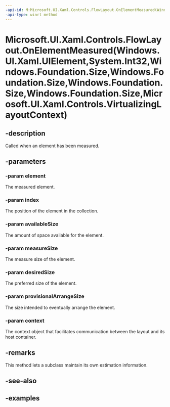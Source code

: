 ```yaml
---
-api-id: M:Microsoft.UI.Xaml.Controls.FlowLayout.OnElementMeasured(Windows.UI.Xaml.UIElement,System.Int32,Windows.Foundation.Size,Windows.Foundation.Size,Windows.Foundation.Size,Windows.Foundation.Size,Microsoft.UI.Xaml.Controls.VirtualizingLayoutContext)
-api-type: winrt method
---
```


# Microsoft.UI.Xaml.Controls.FlowLayout.OnElementMeasured(Windows.UI.Xaml.UIElement,System.Int32,Windows.Foundation.Size,Windows.Foundation.Size,Windows.Foundation.Size,Windows.Foundation.Size,Microsoft.UI.Xaml.Controls.VirtualizingLayoutContext)

<!--
protected virtual void OnElementMeasured (Windows.UI.Xaml.UIElement element, int index, Windows.Foundation.Size availableSize, Windows.Foundation.Size measureSize, Windows.Foundation.Size desiredSize, Windows.Foundation.Size provisionalArrangeSize, Microsoft.UI.Xaml.Controls.VirtualizingLayoutContext context);
-->

## -description

Called when an element has been measured.

## -parameters

### -param element

The measured element.

### -param index

The position of the element in the collection.

### -param availableSize

The amount of space available for the element.

### -param measureSize

The measure size of the element.

### -param desiredSize

The preferred size of the element.

### -param provisionalArrangeSize

The size intended to eventually arrange the element.

### -param context

The context object that facilitates communication between the layout and its host container.

## -remarks

This method lets a subclass maintain its own estimation information. 

## -see-also

## -examples

